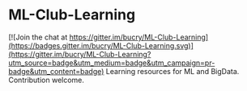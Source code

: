 # ML-Club-Learning

[![Join the chat at https://gitter.im/bucry/ML-Club-Learning](https://badges.gitter.im/bucry/ML-Club-Learning.svg)](https://gitter.im/bucry/ML-Club-Learning?utm_source=badge&utm_medium=badge&utm_campaign=pr-badge&utm_content=badge)
Learning resources for ML and BigData. Contribution welcome.
